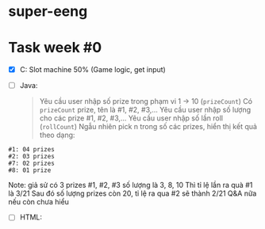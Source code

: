 # super-eeng

# Task week #0

- [x] C: Slot machine 50% (Game logic, get input)
- [ ] Java:
  > Yêu cầu user nhập số prize trong phạm vi 1 -> 10 (```prizeCount```)
  > Có ```prizeCount``` prize, tên là #1, #2, #3,...
  > Yêu cầu user nhập số lượng cho các prize #1, #2, #3,...
  > Yêu cầu user nhập số lần roll (```rollCount```)
  > Ngẫu nhiên pick n trong số các prizes, hiển thị kết quả theo dạng:


```
#1: 04 prizes
#2: 03 prizes
#7: 02 prizes
#8: 01 prize
```

Note: giả sử có 3 prizes #1, #2, #3 số lượng là 3, 8, 10
Thì tỉ lệ lần ra quà #1 là 3/21
Sau đó số lượng prizes còn 20, tỉ lệ ra qua #2 sẽ thành 2/21
Q&A nữa nếu còn chưa hiểu

- [ ] HTML:
